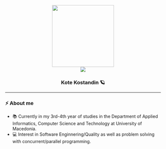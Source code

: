 <div id="header" align="center">
  <img src="https://i.pinimg.com/originals/9b/13/98/9b1398619fa808505a7dbd6da70b2ff1.gif" width="200" height="auto"/>
  <div id="badges">
  <a href="https://www.linkedin.com/in/kostandin-kote-255382223/"><img src="https://img.shields.io/badge/LinkedIn-blue?logo=linkedin&logoColor=white&style=for-the-badge"/></a>
</div>
  <img src="https://komarev.com/ghpvc/?username=setokk&style=flat-square&color=red" alt=""/>
  
  ### Kote Kostandin 🪐
  ---
  
</div>

### ⚡ About me
- 📚 Currently in my 3rd-4th year of studies in the Department of Applied Informatics, Computer Science and Technology at University of Macedonia.
- 💻 Interest in Software Enginnering/Quality as well as problem solving with concurrent/parallel programming.
 
